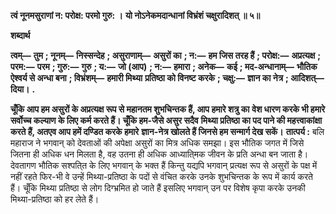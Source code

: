 **त्वं नूनमसुराणां न: परोक्ष: परमो गुरु: ।** **यो नोऽनेकमदान्धानां विभ्रंशं चक्षुरादिशत् ॥ ५॥** 

**शब्दार्थ** 

**त्वम्—** **तुम** **; नूनम्—** **निस्सन्देह** **; असुराणाम्—** **असुरों का** **; न:—** **हम जिस तरह हैं** **; परोक्ष:—** **अप्रत्यक्ष** **; परम:—** **परम** **; गुरु:—** **गुरु** **; य:—** **जो (आप)** **; न:—** **हमारा** **; अनेक—** **कई** **; मद-अन्धानाम्—** **भौतिक ऐश्वर्य से अन्धा बना** **; विभ्रंशम्—** **हमारी मिथ्या** **प्रतिष्ठा को विनष्ट करके** **; चक्षु:—** **ज्ञान का नेत्र** **; आदिशत्—** **दिया।** **.** 

**चूँकि आप हम असुरों के अप्रत्यक्ष रूप से महानतम शुभचिन्तक हैं, आप हमारे शत्रु का** **वेश धारण करके भी हमारे सर्वोच्च कल्याण के लिए कर्म करते हैं। चूँकि हम-जैसे असुर सदैव** **मिथ्या प्रतिष्ठा का पद पाने की महत्त्वाकांक्षा करते हैं, अतएव आप हमें दण्डित करके हमारे** **ज्ञान-नेत्र खोलते हैं जिनसे हम सन्मार्ग देख सकें।** **तात्पर्य :** बलि महाराज ने भगवान् को देवताओं की अपेक्षा असुरों का मित्र अधिक समझा। इस भौतिक जगत में जिसे जितना ही अधिक धन मिलता है, वह उतना ही अधिक आध्याति्मक जीवन के प्रति अन्धा बन जाता है। देवतागण भौतिक सश्पति्त के लिए भगवान् के भक्त हैं किन्तु यद्यपि भगवान् प्रत्यक्ष रूप से असुरों के पक्ष में नहीं रहते फिर-भी वे उन्हें मिथ्या-प्रतिष्ठा के पदों से वंचित करके उनके शुभचिन्तक के रूप में कार्य करते हैं। चूँकि मिथ्या प्रतिष्ठा से लोग दिग्भ्रमित हो जाते हैं इसलिए भगवान् उन पर विशेष कृपा करके उनकी मिथ्या-प्रतिष्ठा को हर लेते हैं।  